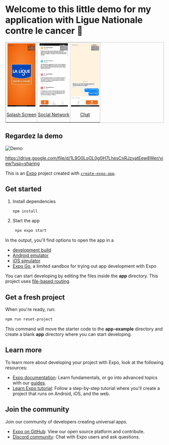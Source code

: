 # Welcome to this little demo for my application with Ligue Nationale contre le cancer 👋

<div align="center">
<table border=0 style="border: 1.2px solid #c6c6c6 !important; border-spacing: 2px; width: auto !important;">
<tr><td valign=top style="border: 1.2px solid #c6c6c6 !important; padding: 2px !important;">
<a href="URL_of_screenshot_1" target="_blank">
<div align=center valign=top><img src="https://github.com/edjeezy/ligue-fr-cancer-demo/blob/master/assets/images/splash.jpg" alt="Screenshot 1" style="margin: 0px !important; height: 200px !important;">
<p>Splash Screen</p>
</div>
</a></td><td valign=top style="border: 1.2px solid #c6c6c6 !important; padding: 2px !important;">
<a href="URL_of_screenshot_2" target="_blank">
<div align=center valign=top><img src="https://github.com/edjeezy/ligue-fr-cancer-demo/blob/master/assets/images/feed.jpg" alt="Screenshot 2" style="margin: 0px !important; height: 200px !important;">
<p>Social Network</p>
</div>
</a></td><td valign=top style="border: 1.2px solid #c6c6c6 !important; padding: 2px !important;">
<a href="URL_of_screenshot_3" target="_blank">
<div align=center valign=top><img src="https://github.com/edjeezy/ligue-fr-cancer-demo/blob/master/assets/images/chat.jpg" alt="Screenshot 3" style="margin: 0px !important; height: 200px !important;">
<p>Chat</p>
</div>
</a></td></tr><tr></tr></table></div>

## Regardez la demo 
![Demo](https://drive.google.com/uc?id=1L9O0LoOL0g0H7LhesCnRJzyatEew8Wer)

https://drive.google.com/file/d/1L9O0LoOL0g0H7LhesCnRJzyatEew8Wer/view?usp=sharing

This is an [Expo](https://expo.dev) project created with [`create-expo-app`](https://www.npmjs.com/package/create-expo-app).

## Get started

1. Install dependencies

   ```bash
   npm install
   ```

2. Start the app

   ```bash
    npx expo start
   ```

In the output, you'll find options to open the app in a

- [development build](https://docs.expo.dev/develop/development-builds/introduction/)
- [Android emulator](https://docs.expo.dev/workflow/android-studio-emulator/)
- [iOS simulator](https://docs.expo.dev/workflow/ios-simulator/)
- [Expo Go](https://expo.dev/go), a limited sandbox for trying out app development with Expo

You can start developing by editing the files inside the **app** directory. This project uses [file-based routing](https://docs.expo.dev/router/introduction).

## Get a fresh project

When you're ready, run:

```bash
npm run reset-project
```

This command will move the starter code to the **app-example** directory and create a blank **app** directory where you can start developing.

## Learn more

To learn more about developing your project with Expo, look at the following resources:

- [Expo documentation](https://docs.expo.dev/): Learn fundamentals, or go into advanced topics with our [guides](https://docs.expo.dev/guides).
- [Learn Expo tutorial](https://docs.expo.dev/tutorial/introduction/): Follow a step-by-step tutorial where you'll create a project that runs on Android, iOS, and the web.

## Join the community

Join our community of developers creating universal apps.

- [Expo on GitHub](https://github.com/expo/expo): View our open source platform and contribute.
- [Discord community](https://chat.expo.dev): Chat with Expo users and ask questions.
